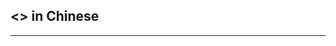 <<PROXIMIGY-1 SPACE LINK PROTOCOL>> in Chinese
------------------------------------------------------------------
------------------------------------------------------------------